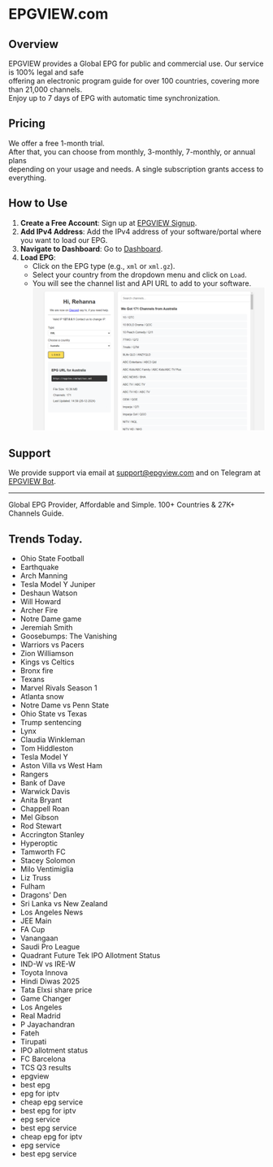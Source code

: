 # EPGVIEW.com



## Overview
EPGVIEW provides a Global EPG for public and commercial use. Our service is 100% legal and safe\
offering an electronic program guide for over 100 countries, covering more than 21,000 channels.\
Enjoy up to 7 days of EPG with automatic time synchronization.

## Pricing
We offer a free 1-month trial. \
After that, you can choose from monthly, 3-monthly, 7-monthly, or annual plans \
depending on your usage and needs. A single subscription grants access to everything.

## How to Use
1. **Create a Free Account**: Sign up at [EPGVIEW Signup](https://epgview.com/signup.php).
2. **Add IPv4 Address**: Add the IPv4 address of your software/portal where you want to load our EPG.
3. **Navigate to Dashboard**: Go to [Dashboard](https://epgview.com/dashboard.php).
4. **Load EPG**:
   - Click on the EPG type (e.g., `xml` or `xml.gz`).
   - Select your country from the dropdown menu and click on `Load`.
   - You will see the channel list and API URL to add to your software.
![EPGVIEW](img/dashboard.png)
## Support
We provide support via email at [support@epgview.com](mailto:support@epgview.com) and on Telegram at [EPGVIEW Bot](https://t.me/epgview_bot).

---

Global EPG Provider, Affordable and Simple. 100+ Countries & 27K+ Channels Guide.

## Trends Today.

- Ohio State Football
- Earthquake
- Arch Manning
- Tesla Model Y Juniper
- Deshaun Watson
- Will Howard
- Archer Fire
- Notre Dame game
- Jeremiah Smith
- Goosebumps: The Vanishing
- Warriors vs Pacers
- Zion Williamson
- Kings vs Celtics
- Bronx fire
- Texans
- Marvel Rivals Season 1
- Atlanta snow
- Notre Dame vs Penn State
- Ohio State vs Texas
- Trump sentencing
- Lynx
- Claudia Winkleman
- Tom Hiddleston
- Tesla Model Y
- Aston Villa vs West Ham
- Rangers
- Bank of Dave
- Warwick Davis
- Anita Bryant
- Chappell Roan
- Mel Gibson
- Rod Stewart
- Accrington Stanley
- Hyperoptic
- Tamworth FC
- Stacey Solomon
- Milo Ventimiglia
- Liz Truss
- Fulham
- Dragons' Den
- Sri Lanka vs New Zealand
- Los Angeles News
- JEE Main
- FA Cup
- Vanangaan
- Saudi Pro League
- Quadrant Future Tek IPO Allotment Status
- IND-W vs IRE-W
- Toyota Innova
- Hindi Diwas 2025
- Tata Elxsi share price
- Game Changer
- Los Angeles
- Real Madrid
- P Jayachandran
- Fateh
- Tirupati
- IPO allotment status
- FC Barcelona
- TCS Q3 results
- epgview
- best epg
- epg for iptv
- cheap epg service
- best epg for iptv
- epg service
- best epg service
- cheap epg for iptv
- epg service
- best epg service
